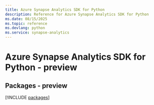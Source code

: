 ```yaml
---
title: Azure Synapse Analytics SDK for Python
description: Reference for Azure Synapse Analytics SDK for Python
ms.date: 08/15/2025
ms.topic: reference
ms.devlang: python
ms.service: synapse-analytics
---
```

# Azure Synapse Analytics SDK for Python - preview
## Packages - preview
[!INCLUDE [packages](synapse-analytics-index.md)]